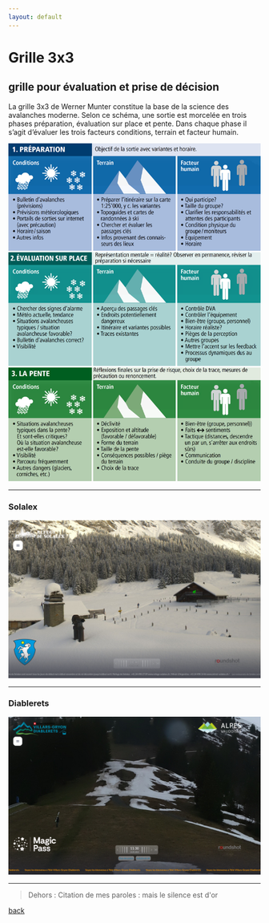 ```yaml
---
layout: default
---
```

# Grille 3x3
## grille pour évaluation et prise de décision

La grille 3x3 de Werner Munter constitue la base de la science des avalanches moderne. Selon ce schéma,
une sortie est morcelée en trois phases préparation, évaluation sur place et pente. Dans chaque phase il
s’agit d’évaluer les trois facteurs conditions, terrain et facteur humain.

![avalanche](avl.png)

---
### Solalex
![avril](26avril.png)

---
### Diablerets
![mai](13mai.png)

---
  > Dehors : Citation de mes paroles : mais le silence est d'or

[back](./)
